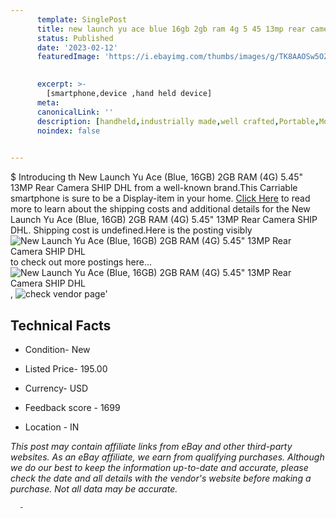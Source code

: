 ```yaml
---
      template: SinglePost
      title: new launch yu ace blue 16gb 2gb ram 4g 5 45 13mp rear camera ship dhl
      status: Published
      date: '2023-02-12'
      featuredImage: 'https://i.ebayimg.com/thumbs/images/g/TK8AAOSw5OZbiP~s/s-l225.jpg'
       

      excerpt: >-
        [smartphone,device ,hand held device]
      meta:
      canonicalLink: ''
      description: [handheld,industrially made,well crafted,Portable,Mobile,Compact,Convenient,Lightweight,Maneuverable,Man-portable,Miniature,Carriable,Hand-held,Light,Holdable,Transportable,Mobile device,Pocket-sized,On-the-go,Wireless,Cordless,Compact size,Convenient size, smartphone,device ,hand held device]
      noindex: false
      

---
```

$
      Introducing th New Launch Yu Ace (Blue, 16GB) 2GB RAM (4G) 5.45" 13MP Rear Camera SHIP DHL from a well-known brand.This Carriable smartphone is sure to be a Display-item in your home. [Click Here](https://www.ebay.com/itm/173506036851?hash=item2865c40473%3Ag%3ATK8AAOSw5OZbiP%7Es&mkevt=1&mkcid=1&mkrid=711-53200-19255-0&campid=%253CePNCampaignId%253E&customid=%253CreferenceId%253E&toolid=10049) to read more to learn about the shipping costs and additional details for the New Launch Yu Ace (Blue, 16GB) 2GB RAM (4G) 5.45" 13MP Rear Camera SHIP DHL. Shipping cost is undefined.Here is the posting visibly ![New Launch Yu Ace (Blue, 16GB) 2GB RAM (4G) 5.45" 13MP Rear Camera SHIP DHL](https://i.ebayimg.com/thumbs/images/g/TK8AAOSw5OZbiP~s/s-l225.jpg) to check out more postings here... ![New Launch Yu Ace (Blue, 16GB) 2GB RAM (4G) 5.45" 13MP Rear Camera SHIP DHL](https://i.ebayimg.com/images/g/TK8AAOSw5OZbiP~s/s-l960.jpg), ![check vendor page](https://origin-galleryplus.ebayimg.com/ws/web/173506036851_2_0_1/225x225.jpg,https://origin-galleryplus.ebayimg.com/ws/web/173506036851_3_0_1/225x225.jpg,https://origin-galleryplus.ebayimg.com/ws/web/173506036851_4_0_1/225x225.jpg,https://origin-galleryplus.ebayimg.com/ws/web/173506036851_5_0_1/225x225.jpg,https://origin-galleryplus.ebayimg.com/ws/web/173506036851_6_0_1/225x225.jpg,https://origin-galleryplus.ebayimg.com/ws/web/173506036851_7_0_1/225x225.jpg,https://origin-galleryplus.ebayimg.com/ws/web/173506036851_8_0_1/225x225.jpg,https://origin-galleryplus.ebayimg.com/ws/web/173506036851_9_0_1/225x225.jpg)'

      

 ## Technical Facts 



     
      

 - Condition- New 


      

 - Listed Price- 195.00 


      

 - Currency- USD 


      

 - Feedback score - 1699 


      

 - Location - IN 


      
      

 *_This post may contain affiliate links from eBay and other third-party websites. As an eBay affiliate, we earn from qualifying purchases. Although we do our best to keep the information up-to-date and accurate, please check the date and all details with the vendor's website before making a purchase. Not all data may be accurate._*




      -
